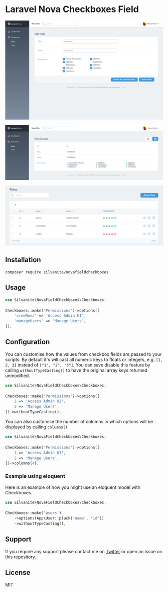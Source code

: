 # Laravel Nova Checkboxes Field

![Checkboxes in Laravel Nova](formPreview.png)

![Checkboxes in Laravel Nova](detailPreview.png)

![Checkboxes in Laravel Nova](indexPreview.png)

## Installation

`composer require silvanite/novafieldcheckboxes`

## Usage

```php
use Silvanite\NovaFieldCheckboxes\Checkboxes;

Checkboxes::make('Permissions')->options([
    'viewNova' => 'Access Admin UI',
    'manageUsers' => 'Manage Users',
]),
```

## Configuration

You can customise how the values from checkbox fields are passed to your scripts. By default it's will cast all numeric keys to floats or integers, e.g. `[1, 2, 3]` instead of `["1", "2", "3"]`. You can save disable this feature by calling `withoutTypeCasting()` to have the original array keys returned unmodified.

```php
use Silvanite\NovaFieldCheckboxes\Checkboxes;

Checkboxes::make('Permissions')->options([
    1 => 'Access Admin UI',
    2 => 'Manage Users',
])->withoutTypeCasting(),
```

You can also customise the number of columns in which options will be displayed by calling `columns()`

```php
use Silvanite\NovaFieldCheckboxes\Checkboxes;

Checkboxes::make('Permissions')->options([
    1 => 'Access Admin UI',
    2 => 'Manage Users',
])->columns(4),
```

### Example using eloquent

Here is an example of how you might use an eloquent model with Checkboxes.

```php
use Silvanite\NovaFieldCheckboxes\Checkboxes;

Checkboxes::make('users')
    ->options(App\User::pluck('name', 'id'))
    ->withoutTypeCasting(),
```

## Support

If you require any support please contact me on [Twitter](https://twitter.com/m2de_io) or open an issue on this repository.

## License

MIT
